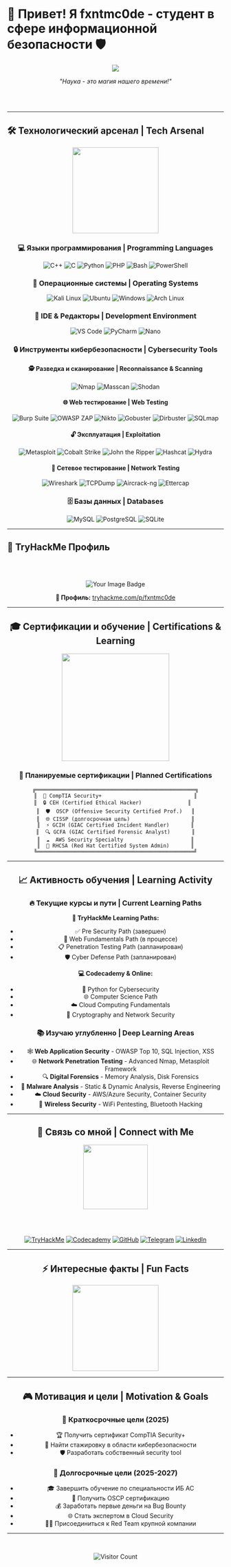 # 🧬 Привет! Я fxntmc0de - студент в сфере информационной безопасности 🛡️

<div align="center">

  <!-- Заголовочная гифка -->
  <img src="https://i.pinimg.com/originals/b3/85/69/b385694f382ef98190040916c0efdda1.gif"/>

  *"Наука - это магия нашего времени!"*

  <br><br>


</div>

---


## 🛠️ Технологический арсенал | Tech Arsenal

<div align="center">

  <!-- Анимация программиста -->
  <img src="https://media.giphy.com/media/qgQUggAC3Pfv687qPC/giphy.gif" width="200"/>

### 💻 Языки программирования | Programming Languages
![C++](https://img.shields.io/badge/C++-00599C?style=for-the-badge&logo=cplusplus&logoColor=white)
![C](https://img.shields.io/badge/C-A8B9CC?style=for-the-badge&logo=c&logoColor=white)
![Python](https://img.shields.io/badge/Python-FFD43B?style=for-the-badge&logo=python&logoColor=darkgreen)
![PHP](https://img.shields.io/badge/PHP-777BB4?style=for-the-badge&logo=php&logoColor=white)
![Bash](https://img.shields.io/badge/Bash-4EAA25?style=for-the-badge&logo=gnubash&logoColor=white)
![PowerShell](https://img.shields.io/badge/PowerShell-5391FE?style=for-the-badge&logo=powershell&logoColor=white)

### 🐧 Операционные системы | Operating Systems  
![Kali Linux](https://img.shields.io/badge/Kali_Linux-557C94?style=for-the-badge&logo=kali-linux&logoColor=white)
![Ubuntu](https://img.shields.io/badge/Ubuntu-E95420?style=for-the-badge&logo=ubuntu&logoColor=white)
![Windows](https://img.shields.io/badge/Windows-0078D6?style=for-the-badge&logo=windows&logoColor=white)
![Arch Linux](https://img.shields.io/badge/Arch_Linux-1793D1?style=for-the-badge&logo=arch-linux&logoColor=white)

### 🔧 IDE & Редакторы | Development Environment
![VS Code](https://img.shields.io/badge/Visual_Studio_Code-0078D4?style=for-the-badge&logo=visual%20studio%20code&logoColor=white)
![PyCharm](https://img.shields.io/badge/PyCharm-000000?style=for-the-badge&logo=pycharm&logoColor=white)
![Nano](https://img.shields.io/badge/Nano-4A90E2?style=for-the-badge&logo=nano&logoColor=white)

### 🔒 Инструменты кибербезопасности | Cybersecurity Tools

#### 🕵️ Разведка и сканирование | Reconnaissance & Scanning
![Nmap](https://img.shields.io/badge/Nmap-4682B4?style=for-the-badge&logo=nmap&logoColor=white)
![Masscan](https://img.shields.io/badge/Masscan-FF6B35?style=for-the-badge&logoColor=white)
![Shodan](https://img.shields.io/badge/Shodan-FF5733?style=for-the-badge&logoColor=white)

#### 🌐 Web тестирование | Web Testing
![Burp Suite](https://img.shields.io/badge/Burp_Suite-FF6633?style=for-the-badge&logoColor=white)
![OWASP ZAP](https://img.shields.io/badge/OWASP_ZAP-00549E?style=for-the-badge&logoColor=white)
![Nikto](https://img.shields.io/badge/Nikto-4B0082?style=for-the-badge&logoColor=white)
![Gobuster](https://img.shields.io/badge/Gobuster-228B22?style=for-the-badge&logoColor=white)
![Dirbuster](https://img.shields.io/badge/Dirbuster-8B4513?style=for-the-badge&logoColor=white)
![SQLmap](https://img.shields.io/badge/SQLmap-CC0000?style=for-the-badge&logoColor=white)

#### 🔓 Эксплуатация | Exploitation
![Metasploit](https://img.shields.io/badge/Metasploit-2596CD?style=for-the-badge&logoColor=white)
![Cobalt Strike](https://img.shields.io/badge/Cobalt_Strike-FF4500?style=for-the-badge&logoColor=white)
![John the Ripper](https://img.shields.io/badge/John_the_Ripper-8B0000?style=for-the-badge&logoColor=white)
![Hashcat](https://img.shields.io/badge/Hashcat-FF6347?style=for-the-badge&logoColor=white)
![Hydra](https://img.shields.io/badge/Hydra-006400?style=for-the-badge&logoColor=white)

#### 📡 Сетевое тестирование | Network Testing
![Wireshark](https://img.shields.io/badge/Wireshark-1679A7?style=for-the-badge&logo=wireshark&logoColor=white)
![TCPDump](https://img.shields.io/badge/TCPDump-4682B4?style=for-the-badge&logoColor=white)
![Aircrack-ng](https://img.shields.io/badge/Aircrack--ng-FF1493?style=for-the-badge&logoColor=white)
![Ettercap](https://img.shields.io/badge/Ettercap-8B4513?style=for-the-badge&logoColor=white)

### 🗄️ Базы данных | Databases
![MySQL](https://img.shields.io/badge/MySQL-4479A1?style=for-the-badge&logo=mysql&logoColor=white)
![PostgreSQL](https://img.shields.io/badge/PostgreSQL-316192?style=for-the-badge&logo=postgresql&logoColor=white)
![SQLite](https://img.shields.io/badge/SQLite-07405E?style=for-the-badge&logo=sqlite&logoColor=white)

</div>

---

## 🎯 TryHackMe Профиль

<div align="center">

  <br><br>

  <!-- TryHackMe Profile Badge -->
  <img src="https://tryhackme-badges.s3.amazonaws.com/fxntmc0de.png" alt="Your Image Badge" />

**🔗 Профиль:** [tryhackme.com/p/fxntmc0de](https://tryhackme.com/p/fxntmc0de)

---

## 🎓 Сертификации и обучение | Certifications & Learning

<div align="center">

  <!-- Обучение гифка -->
  <img src="https://media.giphy.com/media/LaVp0AyqR5bGsC5Cbm/giphy.gif" width="250"/>

### 🏅 Планируемые сертификации | Planned Certifications
```
╔════════════════════════════════════════════════════╗
║  📜 CompTIA Security+                              ║
║  🔒 CEH (Certified Ethical Hacker)               ║  
║  🛡️  OSCP (Offensive Security Certified Prof.)   ║
║  🌐 CISSP (долгосрочная цель)                    ║
║  ⚡ GCIH (GIAC Certified Incident Handler)       ║
║  🔍 GCFA (GIAC Certified Forensic Analyst)       ║
║  ☁️  AWS Security Specialty                      ║
║  🐧 RHCSA (Red Hat Certified System Admin)       ║
╚═══════════════════════════════════════════════════╝
```
</div>

---

## 📈 Активность обучения | Learning Activity

<div align="center">

### 🔥 Текущие курсы и пути | Current Learning Paths

**🎯 TryHackMe Learning Paths:**
- ✅ Pre Security Path (завершен)
- 🔄 Web Fundamentals Path (в процессе)
- 📋 Penetration Testing Path (запланирован)
- 🛡️ Cyber Defense Path (запланирован)

**💻 Codecademy & Online:**
- 🐍 Python for Cybersecurity
- 🌐 Computer Science Path
- ☁️ Cloud Computing Fundamentals
- 🔐 Cryptography and Network Security

### 📚 Изучаю углубленно | Deep Learning Areas
- 🕸️ **Web Application Security** - OWASP Top 10, SQL Injection, XSS
- 🌐 **Network Penetration Testing** - Advanced Nmap, Metasploit Framework  
- 🔍 **Digital Forensics** - Memory Analysis, Disk Forensics
- 🦠 **Malware Analysis** - Static & Dynamic Analysis, Reverse Engineering
- ☁️ **Cloud Security** - AWS/Azure Security, Container Security
- 📡 **Wireless Security** - WiFi Pentesting, Bluetooth Hacking

</div>

---

## 🤝 Связь со мной | Connect with Me

<div align="center">

  <!-- Социальные сети гифка -->
  <img src="https://media.giphy.com/media/LnQjpWaON8nhr21vNW/giphy.gif" width="150"/>

  <br><br>

[![TryHackMe](https://img.shields.io/badge/TryHackMe-212C42?style=for-the-badge&logo=tryhackme&logoColor=white)](https://tryhackme.com/p/fxntmc0de)
[![Codecademy](https://img.shields.io/badge/Codecademy-FFF0E6?style=for-the-badge&logo=codecademy&logoColor=303347)](https://www.codecademy.com/profiles/Fxntm)
[![GitHub](https://img.shields.io/badge/GitHub-100000?style=for-the-badge&logo=github&logoColor=white)](https://github.com/fxntmc0de)
[![Telegram](https://img.shields.io/badge/Telegram-2CA5E0?style=for-the-badge&logo=telegram&logoColor=white)](https://t.me/KTN100001)
[![LinkedIn](https://img.shields.io/badge/LinkedIn-0077B5?style=for-the-badge&logo=linkedin&logoColor=white)](https://linkedin.com/in/YOUR_LINKEDIN)

</div>

---

## ⚡ Интересные факты | Fun Facts

<div align="center">

  <!-- Мозг гифка -->
  <img src="https://media.giphy.com/media/3o7btPCcdNniyf0ArS/giphy.gif" width="200"/>

</div>


---

## 🎮 Мотивация и цели | Motivation & Goals

### 🎯 Краткосрочные цели (2025)
- 🏆 Получить сертификат CompTIA Security+
- 💼 Найти стажировку в области кибербезопасности
- 🛡️ Разработать собственный security tool

### 🚀 Долгосрочные цели (2025-2027)
- 🎓 Завершить обучение по специальности ИБ АС
- 🔐 Получить OSCP сертификацию
- 💰 Заработать первые деньги на Bug Bounty
- 🌐 Стать экспертом в Cloud Security
- 👨‍💻 Присоединиться к Red Team крупной компании

---

<div align="center">

  <br>

  ![Visitor Count](https://komarev.com/ghpvc/?username=fxntmc0de&color=brightgreen)

</div>

